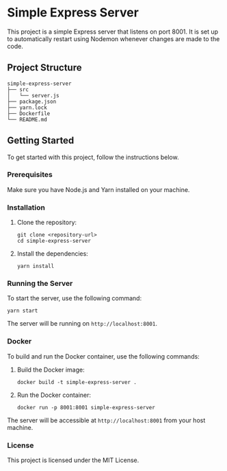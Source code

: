 # Simple Express Server

This project is a simple Express server that listens on port 8001. It is set up to automatically restart using Nodemon whenever changes are made to the code.

## Project Structure

```
simple-express-server
├── src
│   └── server.js
├── package.json
├── yarn.lock
├── Dockerfile
└── README.md
```

## Getting Started

To get started with this project, follow the instructions below.

### Prerequisites

Make sure you have Node.js and Yarn installed on your machine.

### Installation

1. Clone the repository:
   ```
   git clone <repository-url>
   cd simple-express-server
   ```

2. Install the dependencies:
   ```
   yarn install
   ```

### Running the Server

To start the server, use the following command:
```
yarn start
```
The server will be running on `http://localhost:8001`.

### Docker

To build and run the Docker container, use the following commands:

1. Build the Docker image:
   ```
   docker build -t simple-express-server .
   ```

2. Run the Docker container:
   ```
   docker run -p 8001:8001 simple-express-server
   ```

The server will be accessible at `http://localhost:8001` from your host machine.

### License

This project is licensed under the MIT License.